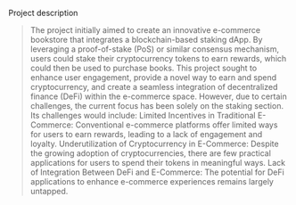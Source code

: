 Project description
> The project initially aimed to create an innovative e-commerce bookstore that integrates a blockchain-based staking dApp. By leveraging a proof-of-stake (PoS) or similar consensus mechanism, users could stake their cryptocurrency tokens to earn rewards, which could then be used to purchase books. This project sought to enhance user engagement, provide a novel way to earn and spend cryptocurrency, and create a seamless integration of decentralized finance (DeFi) within the e-commerce space. However, due to certain challenges, the current focus has been solely on the staking section.
> Its challenges would include:
  Limited Incentives in Traditional E-Commerce: Conventional e-commerce platforms offer limited ways for users to earn rewards, leading to a lack of engagement and loyalty.
  Underutilization of Cryptocurrency in E-Commerce: Despite the growing adoption of cryptocurrencies, there are few practical applications for users to spend their tokens in meaningful ways.
  Lack of Integration Between DeFi and E-Commerce: The potential for DeFi applications to enhance e-commerce experiences remains largely untapped.
> 


